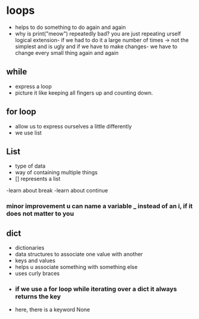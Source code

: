 # loops
- helps to do something to do again and again
- why is print("meow") repeatedly bad?
    you are just repeating urself
    logical extension- if we had to do it a large number of times -> not the simplest and is ugly
    and if we have to make changes- we have to change every small thing again and again 

## while
- express a loop
- picture it like keeping all fingers up and counting down.

## for loop
- allow us to express ourselves a little differently
- we use list

## List
- type of data 
- way of containing multiple things 
- [] represents a list 

-learn about break
-learn about continue

### minor improvement u can name a variable _ instead of an i, if it does not matter to you 

## dict
- dictionaries
- data structures to associate one value with another
- keys and values
- helps u associate something with something else
- uses curly braces
- ### if we use a for loop while iterating over a dict it always returns the key 
- here, there is a keyword None
